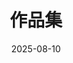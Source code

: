 ---
title: "作品集"
date: 2025-08-10
client: ""
tools: []
type: "web"  # web/print/mobile
thumbnail: ""
full_image: ""
---